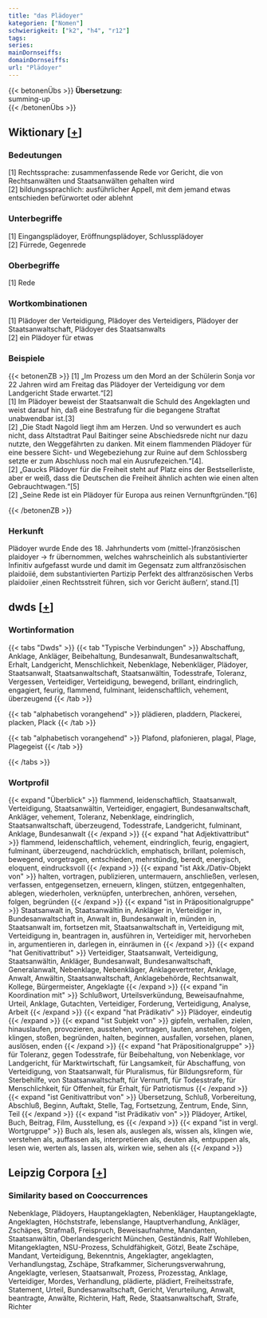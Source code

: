 ```yaml
---
title: "das Plädoyer"
kategorien: ["Nomen"]
schwierigkeit: ["k2", "h4", "r12"]
tags:
series:
mainDornseiffs:
domainDornseiffs:
url: "Plädoyer"
---
```


{{< betonenÜbs >}}
**Übersetzung:**  
summing-up  
{{< /betonenÜbs >}}

## Wiktionary [[+](https://de.wiktionary.org/wiki/Plädoyer)]

### Bedeutungen
[1] Rechtssprache: zusammenfassende Rede vor Gericht, die von Rechtsanwälten und Staatsanwälten gehalten wird  
[2] bildungssprachlich: ausführlicher Appell, mit dem jemand etwas entschieden befürwortet oder ablehnt  

### Unterbegriffe
[1] Eingangsplädoyer, Eröffnungsplädoyer, Schlussplädoyer  
[2] Fürrede, Gegenrede  

### Oberbegriffe
[1] Rede  

### Wortkombinationen
[1] Plädoyer der Verteidigung, Plädoyer des Verteidigers, Plädoyer der Staatsanwaltschaft, Plädoyer des Staatsanwalts  
[2] ein Plädoyer für etwas  

### Beispiele
{{< betonenZB >}}
[1] „Im Prozess um den Mord an der Schülerin Sonja vor 22 Jahren wird am Freitag das Plädoyer der Verteidigung vor dem Landgericht Stade erwartet.“[2]  
[1] Im Plädoyer beweist der Staatsanwalt die Schuld des Angeklagten und weist darauf hin, daß eine Bestrafung für die begangene Straftat unabwendbar ist.[3]  
[2] „Die Stadt Nagold liegt ihm am Herzen. Und so verwundert es auch nicht, dass Altstadtrat Paul Baitinger seine Abschiedsrede nicht nur dazu nutzte, den Weggefährten zu danken. Mit einem flammenden Plädoyer für eine bessere Sicht- und Wegebeziehung zur Ruine auf dem Schlossberg setzte er zum Abschluss noch mal ein Ausrufezeichen.“[4].  
[2] „Gaucks Plädoyer für die Freiheit steht auf Platz eins der Bestsellerliste, aber er weiß, dass die Deutschen die Freiheit ähnlich achten wie einen alten Gebrauchtwagen.“[5]  
[2] „Seine Rede ist ein Plädoyer für Europa aus reinen Vernunftgründen.“[6]  

{{< /betonenZB >}}
### Herkunft
Plädoyer wurde Ende des 18. Jahrhunderts vom (mittel-)französischen plaidoyer → fr übernommen, welches wahrscheinlich als substantivierter Infinitiv aufgefasst wurde und damit im Gegensatz zum altfranzösischen plaidoiié, dem substantivierten Partizip Perfekt des altfranzösischen Verbs plaidoiier ‚einen Rechtsstreit führen, sich vor Gericht äußern‘, stand.[1]  



## dwds [[+](https://www.dwds.de/wb/Plädoyer)]

### Wortinformation
{{< tabs "Dwds" >}}
{{< tab "Typische Verbindungen" >}}
Abschaffung, Anklage, Ankläger, Beibehaltung, Bundesanwalt, Bundesanwaltschaft, Erhalt, Landgericht, Menschlichkeit, Nebenklage, Nebenkläger, Plädoyer, Staatsanwalt, Staatsanwaltschaft, Staatsanwältin, Todesstrafe, Toleranz, Vergessen, Verteidiger, Verteidigung, bewegend, brillant, eindringlich, engagiert, feurig, flammend, fulminant, leidenschaftlich, vehement, überzeugend
{{< /tab >}}

{{< tab "alphabetisch vorangehend" >}}
plädieren, pladdern, Plackerei, placken, Plack
{{< /tab >}}

{{< tab "alphabetisch vorangehend" >}}
Plafond, plafonieren, plagal, Plage, Plagegeist
{{< /tab >}}

{{< /tabs >}}

### Wortprofil
{{< expand "Überblick" >}} flammend, leidenschaftlich, Staatsanwalt, Verteidigung, Staatsanwältin, Verteidiger, engagiert, Bundesanwaltschaft, Ankläger, vehement, Toleranz, Nebenklage, eindringlich, Staatsanwaltschaft, überzeugend, Todesstrafe, Landgericht, fulminant, Anklage, Bundesanwalt {{< /expand >}}
{{< expand "hat Adjektivattribut" >}} flammend, leidenschaftlich, vehement, eindringlich, feurig, engagiert, fulminant, überzeugend, nachdrücklich, emphatisch, brillant, polemisch, bewegend, vorgetragen, entschieden, mehrstündig, beredt, energisch, eloquent, eindrucksvoll {{< /expand >}}
{{< expand "ist Akk./Dativ-Objekt von" >}} halten, vortragen, publizieren, untermauern, anschließen, verlesen, verfassen, entgegensetzen, erneuern, klingen, stützen, entgegenhalten, ablegen, wiederholen, verknüpfen, unterbrechen, anhören, versehen, folgen, begründen {{< /expand >}}
{{< expand "ist in Präpositionalgruppe" >}} Staatsanwalt in, Staatsanwältin in, Ankläger in, Verteidiger in, Bundesanwaltschaft in, Anwalt in, Bundesanwalt in, münden in, Staatsanwalt im, fortsetzen mit, Staatsanwaltschaft in, Verteidigung mit, Verteidigung in, beantragen in, ausführen in, Verteidiger mit, hervorheben in, argumentieren in, darlegen in, einräumen in {{< /expand >}}
{{< expand "hat Genitivattribut" >}} Verteidiger, Staatsanwalt, Verteidigung, Staatsanwältin, Ankläger, Bundesanwalt, Bundesanwaltschaft, Generalanwalt, Nebenklage, Nebenkläger, Anklagevertreter, Anklage, Anwalt, Anwältin, Staatsanwaltschaft, Anklagebehörde, Rechtsanwalt, Kollege, Bürgermeister, Angeklagte {{< /expand >}}
{{< expand "in Koordination mit" >}} Schlußwort, Urteilsverkündung, Beweisaufnahme, Urteil, Anklage, Gutachten, Verteidiger, Forderung, Verteidigung, Analyse, Arbeit {{< /expand >}}
{{< expand "hat Prädikativ" >}} Plädoyer, eindeutig {{< /expand >}}
{{< expand "ist Subjekt von" >}} gipfeln, verhallen, zielen, hinauslaufen, provozieren, ausstehen, vortragen, lauten, anstehen, folgen, klingen, stoßen, begründen, halten, beginnen, ausfallen, vorsehen, planen, auslösen, enden {{< /expand >}}
{{< expand "hat Präpositionalgruppe" >}} für Toleranz, gegen Todesstrafe, für Beibehaltung, von Nebenklage, vor Landgericht, für Marktwirtschaft, für Langsamkeit, für Abschaffung, von Verteidigung, von Staatsanwalt, für Pluralismus, für Bildungsreform, für Sterbehilfe, von Staatsanwaltschaft, für Vernunft, für Todesstrafe, für Menschlichkeit, für Offenheit, für Erhalt, für Patriotismus {{< /expand >}}
{{< expand "ist Genitivattribut von" >}} Übersetzung, Schluß, Vorbereitung, Abschluß, Beginn, Auftakt, Stelle, Tag, Fortsetzung, Zentrum, Ende, Sinn, Teil {{< /expand >}}
{{< expand "ist Prädikativ von" >}} Plädoyer, Artikel, Buch, Beitrag, Film, Ausstellung, es {{< /expand >}}
{{< expand "ist in vergl. Wortgruppe" >}} Buch als, lesen als, auslegen als, wissen als, klingen wie, verstehen als, auffassen als, interpretieren als, deuten als, entpuppen als, lesen wie, werten als, lassen als, wirken wie, sehen als {{< /expand >}}

## Leipzig Corpora [[+](https://corpora.uni-leipzig.de/en/res?word=Plädoyer&corpusId=deu_newscrawl-public_2018)]


### Similarity based on Cooccurrences
Nebenklage, Plädoyers, Hauptangeklagten, Nebenkläger, Hauptangeklagte, Angeklagten, Höchststrafe, lebenslange, Hauptverhandlung, Ankläger, Zschäpes, Strafmaß, Freispruch, Beweisaufnahme, Mandanten, Staatsanwältin, Oberlandesgericht München, Geständnis, Ralf Wohlleben, Mitangeklagten, NSU-Prozess, Schuldfähigkeit, Götzl, Beate Zschäpe, Mandant, Verteidigung, Bekenntnis, Angeklagter, angeklagten, Verhandlungstag, Zschäpe, Strafkammer, Sicherungsverwahrung, Angeklagte, verlesen, Staatsanwalt, Prozess, Prozesstag, Anklage, Verteidiger, Mordes, Verhandlung, plädierte, plädiert, Freiheitsstrafe, Statement, Urteil, Bundesanwaltschaft, Gericht, Verurteilung, Anwalt, beantragte, Anwälte, Richterin, Haft, Rede, Staatsanwaltschaft, Strafe, Richter

